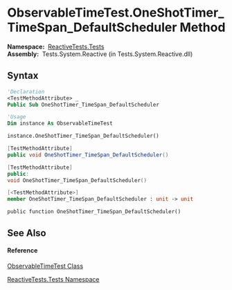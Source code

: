 # ObservableTimeTest.OneShotTimer\_TimeSpan\_DefaultScheduler Method

**Namespace:**  [ReactiveTests.Tests](ReactiveTests.Tests\ReactiveTests.Tests.md)  
**Assembly:**  Tests.System.Reactive (in Tests.System.Reactive.dll)

## Syntax

```vb
'Declaration
<TestMethodAttribute> _
Public Sub OneShotTimer_TimeSpan_DefaultScheduler
```

```vb
'Usage
Dim instance As ObservableTimeTest

instance.OneShotTimer_TimeSpan_DefaultScheduler()
```

```csharp
[TestMethodAttribute]
public void OneShotTimer_TimeSpan_DefaultScheduler()
```

```c++
[TestMethodAttribute]
public:
void OneShotTimer_TimeSpan_DefaultScheduler()
```

```fsharp
[<TestMethodAttribute>]
member OneShotTimer_TimeSpan_DefaultScheduler : unit -> unit 
```

```jscript
public function OneShotTimer_TimeSpan_DefaultScheduler()
```

## See Also

#### Reference

[ObservableTimeTest Class](ObservableTimeTest\ObservableTimeTest.md)

[ReactiveTests.Tests Namespace](ReactiveTests.Tests\ReactiveTests.Tests.md)




